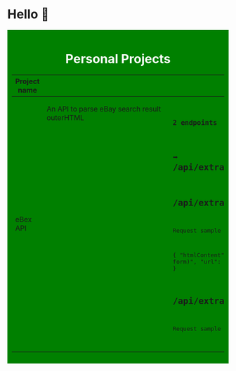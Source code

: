 # Hello 👋

<div style="background-color: green; padding: 10px; color: #fff; text-align: center;">
  <h1>Personal Projects</h1>
  <table>
    <thead>
      <tr>
        <th>Project name</th>
        <th style="width: 100px;">Project Description</th>
        <th>Project link</th>
        <th>Repo</th>
      </tr>
    </thead>
    <tbody>
      <tr>
        <td>
          <span style="display: flex;">
            eBex API
          </span>
        </td>
        <td>
          <span style="display: flex;">
            <p>An API to parse eBay search result outerHTML</p>
<pre>

### 2 endpoints 

➡️ /api/extract - POST
➡️ /api/extract/using_keyword - GET
-----------------------------------------

## /api/extract 

Request sample

{
  "htmlContent": "<html............(this should be in string form)",
  "url": "https://www.ebay.com/sch/i.html?_from=R40&_trksid=p2334524.m570.l1311&_nkw=shoes&_sacat=0&LH_TitleDesc=0&_odkw=rinnai&_osacat=0"
}


## /api/extract/using_keyword

Request sample
/api/extract/using_keyword?q="shoes"

</pre>             
          </span>
        </td>
        <td>
          <span>
              <a style="text-decoration: none;">🔗</a>
          </span>
        </td>
        <td>
          <span>
              <a style="text-decoration: none;">🔗</a>
          </span>
        </td>
      </tr>
      <!-- Add more rows as needed -->
    </tbody>
  </table>
</div>
